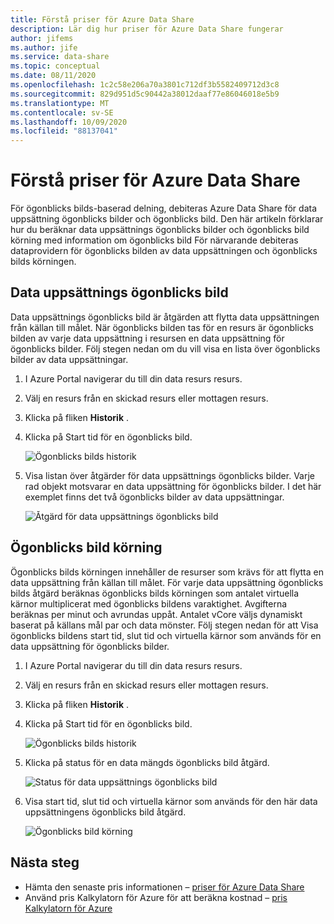 ```yaml
---
title: Förstå priser för Azure Data Share
description: Lär dig hur priser för Azure Data Share fungerar
author: jifems
ms.author: jife
ms.service: data-share
ms.topic: conceptual
ms.date: 08/11/2020
ms.openlocfilehash: 1c2c58e206a70a3801c712df3b5582409712d3c8
ms.sourcegitcommit: 829d951d5c90442a38012daaf77e86046018e5b9
ms.translationtype: MT
ms.contentlocale: sv-SE
ms.lasthandoff: 10/09/2020
ms.locfileid: "88137041"
---
```

# <a name="understand-azure-data-share-pricing"></a>Förstå priser för Azure Data Share

För ögonblicks bilds-baserad delning, debiteras Azure Data Share för data uppsättning ögonblicks bilder och ögonblicks bild. Den här artikeln förklarar hur du beräknar data uppsättnings ögonblicks bilder och ögonblicks bild körning med information om ögonblicks bild För närvarande debiteras dataprovidern för ögonblicks bilden av data uppsättningen och ögonblicks bilds körningen.

## <a name="dataset-snapshot"></a>Data uppsättnings ögonblicks bild

Data uppsättnings ögonblicks bild är åtgärden att flytta data uppsättningen från källan till målet. När ögonblicks bilden tas för en resurs är ögonblicks bilden av varje data uppsättning i resursen en data uppsättning för ögonblicks bilder. Följ stegen nedan om du vill visa en lista över ögonblicks bilder av data uppsättningar. 

1. I Azure Portal navigerar du till din data resurs resurs.

1. Välj en resurs från en skickad resurs eller mottagen resurs.

1. Klicka på fliken **Historik** .

1. Klicka på Start tid för en ögonblicks bild.
 
    ![Ögonblicks bilds historik](./media/concepts/concepts-pricing/pricing-snapshot-history.png "Ögonblicks bilds historik") 

1. Visa listan över åtgärder för data uppsättnings ögonblicks bilder. Varje rad objekt motsvarar en data uppsättning för ögonblicks bilder. I det här exemplet finns det två ögonblicks bilder av data uppsättningar.

    ![Åtgärd för data uppsättnings ögonblicks bild](./media/concepts/concepts-pricing/pricing-dataset-snapshot.png "Åtgärd för data uppsättnings ögonblicks bild")

## <a name="snapshot-execution"></a>Ögonblicks bild körning

Ögonblicks bilds körningen innehåller de resurser som krävs för att flytta en data uppsättning från källan till målet. För varje data uppsättning ögonblicks bilds åtgärd beräknas ögonblicks bilds körningen som antalet virtuella kärnor multiplicerat med ögonblicks bildens varaktighet. Avgifterna beräknas per minut och avrundas uppåt. Antalet vCore väljs dynamiskt baserat på källans mål par och data mönster. Följ stegen nedan för att Visa ögonblicks bildens start tid, slut tid och virtuella kärnor som används för en data uppsättning för ögonblicks bilder.

1. I Azure Portal navigerar du till din data resurs resurs.

1. Välj en resurs från en skickad resurs eller mottagen resurs.

1. Klicka på fliken **Historik** .

1. Klicka på Start tid för en ögonblicks bild.

    ![Ögonblicks bilds historik](./media/concepts/concepts-pricing/pricing-snapshot-history.png "Ögonblicks bilds historik") 

1. Klicka på status för en data mängds ögonblicks bild åtgärd.

    ![Status för data uppsättnings ögonblicks bild](./media/concepts/concepts-pricing/pricing-snapshot-status.png "Status för data uppsättnings ögonblicks bild")

1. Visa start tid, slut tid och virtuella kärnor som används för den här data uppsättningens ögonblicks bild åtgärd. 

    ![Ögonblicks bild körning](./media/concepts/concepts-pricing/pricing-snapshot-execution.png "Ögonblicks bild körning")

## <a name="next-steps"></a>Nästa steg

- Hämta den senaste pris informationen – [priser för Azure Data Share](https://azure.microsoft.com/pricing/details/data-share/)
- Använd pris Kalkylatorn för Azure för att beräkna kostnad – [pris Kalkylatorn för Azure](https://azure.microsoft.com/pricing/calculator/)
